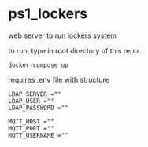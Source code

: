 # ps1_lockers
web server to run lockers system

to run, type in root directory of this repo:

`docker-compose up`

requires .env file with structure
```
LDAP_SERVER =""
LDAP_USER =""
LDAP_PASSWORD =""

MQTT_HOST =""
MQTT_PORT =""
MQTT_USERNAME =""
```
